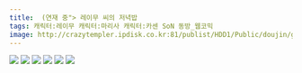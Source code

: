 ```yaml
---
title:  (연재 중"> 레이무 씨의 저녁밥
tags: 캐릭터:레이무 캐릭터:마리사 캐릭터:카센 SoN 동방_웹코믹
image: http://crazytempler.ipdisk.co.kr:81/publist/HDD1/Public/doujin/ghap/5439/001.jpg
---
```

<img src="http://crazytempler.ipdisk.co.kr:81/publist/HDD1/Public/doujin/ghap/5439/001.jpg">
<img src="http://crazytempler.ipdisk.co.kr:81/publist/HDD1/Public/doujin/ghap/5439/002.jpg">
<img src="http://crazytempler.ipdisk.co.kr:81/publist/HDD1/Public/doujin/ghap/5439/003.jpg">
<img src="http://crazytempler.ipdisk.co.kr:81/publist/HDD1/Public/doujin/ghap/5439/004.jpg">
<img src="http://crazytempler.ipdisk.co.kr:81/publist/HDD1/Public/doujin/ghap/5439/005.jpg">
<img src="http://crazytempler.ipdisk.co.kr:81/publist/HDD1/Public/doujin/ghap/5439/006.jpg">
